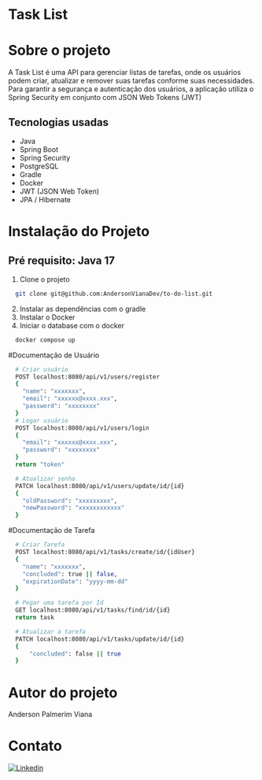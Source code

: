 # Task List

# Sobre o projeto

A Task List é uma API para gerenciar listas de tarefas, onde os usuários podem criar,
atualizar e remover suas tarefas conforme suas necessidades. Para garantir a
segurança e autenticação dos usuários, a aplicação utiliza o Spring Security em
conjunto com JSON Web Tokens (JWT)

## Tecnologias usadas
- Java
- Spring Boot
- Spring Security
- PostgreSQL
- Gradle
- Docker
- JWT (JSON Web Token)
- JPA / Hibernate

# Instalação do Projeto
## Pré requisito: Java 17
1. Clone o projeto
```bash
  git clone git@github.com:AndersonVianaDev/to-do-list.git
```
2. Instalar as dependências com o gradle
3. Instalar o Docker
4. Iniciar o database com o docker
```bash
  docker compose up
```
#Documentação de Usuário
```bash
  # Criar usuário
  POST localhost:8080/api/v1/users/register
  {
    "name": "xxxxxxx",
    "email": "xxxxxx@xxxx.xxx",
    "password": "xxxxxxxx" 
  }
  # Logar usuário
  POST localhost:8080/api/v1/users/login
  {
    "email": "xxxxxx@xxxx.xxx",
    "password": "xxxxxxxx" 
  }
  return "token"

  # Atualizar senha
  PATCH localhost:8080/api/v1/users/update/id/{id}
  {
    "oldPassword": "xxxxxxxxx",
    "newPassword": "xxxxxxxxxxxx" 
  }
```

#Documentação de Tarefa
```bash
  # Criar Tarefa
  POST localhost:8080/api/v1/tasks/create/id/{idUser}
  {
    "name": "xxxxxxx",
    "concluded": true || false,
    "expirationDate": "yyyy-mm-dd" 
  }

  # Pegar uma tarefa por Id
  GET localhost:8080/api/v1/tasks/find/id/{id}
  return task

  # Atualizar a tarefa
  PATCH localhost:8080/api/v1/tasks/update/id/{id}
  {
	  "concluded": false || true
  }
```

# Autor do projeto
Anderson Palmerim Viana
# Contato 
[![Linkedin](https://img.shields.io/badge/LinkedIn-0077B5?style=for-the-badge&logo=linkedin&logoColor=white)](https://www.linkedin.com/in/anderson-palmerim-6a5a17262/)
